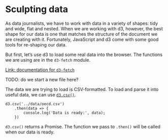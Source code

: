 # Sculpting data

As data journalists, we have to work with data in a variety of shapes: tidy and wide, flat and nested. When we are working with d3, however, the best shape for our data is one that matches the structure of the document we are creating with it. Fortunately, JavaScript and d3 come with some good tools for re-shaping our data. 

But first, let’s use d3 to load some real data into the browser. The functions we are using are in the `d3-fetch` module. 

[Link: documentation for `d3-fetch`][1]

TODO: do we start a new file here?

The data we are trying to load is CSV-formatted. To load and parse it into useful data, we can use [`d3.csv()`][2].

	d3.csv('../data/oecd.csv')
		.then(data => {
			console.log('Data is ready:', data);
		})

`d3.csv()` returns a Promise. The function we pass to `.then()` will be called when our data is ready. 

[1]:	https://github.com/d3/d3-fetch
[2]:	[https://github.com/d3/d3-fetch#csv